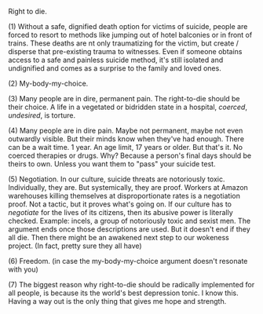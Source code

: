 Right to die.

(1) Without a safe, dignified death option for victims of suicide, people are forced to resort to methods like jumping out of hotel balconies or in front of trains. These deaths are nt only traumatizing for the victim, but create / disperse that pre-existing trauma to witnesses. Even if someone obtains access to a safe and painless suicide method, it's still isolated and undignified and comes as a surprise to the family and loved ones.

(2) My-body-my-choice.

(3) Many people are in dire, permanent pain. The right-to-die should be their choice. A life in a vegetated or bidridden state in a hospital, *coerced*, *undesired*, is torture. 

(4) Many people are in dire pain. Maybe not permanent, maybe not even outwardly visible. But their minds know when they've had enough. There can be a wait time. 1 year. An age limit, 17 years or older. But that's it. No coerced therapies or drugs. Why? Because a person's final days should be theirs to own. Unless you want them to "pass" your suicide test.

(5) Negotiation. In our culture, suicide threats are notoriously toxic. Individually, they are. But systemically, they are proof. Workers at Amazon warehouses killing themselves at disproportionate rates is a negotiation proof. Not a tactic, but it proves what's going on. If our culture has to *negotiate* for the lives of its citizens, then its abusive power is literally checked. Example: incels, a group of notoriously toxic and sexist men. The argument ends once those descriptions are used. But it doesn't end if they all die. Then there might be an awakened next step to our wokeness project. (In fact, pretty sure they all have)

(6) Freedom. (in case the my-body-my-choice argument doesn't resonate with you)

(7) The biggest reason why right-to-die should be radically implemented for all people, is because its the world's best depression tonic. I know this. Having a way out is the only thing that gives me hope and strength.
